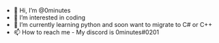 - 👋 Hi, I’m @0minutes
- 👀 I’m interested in coding
- 🌱 I’m currently learning python and soon want to migrate to C# or C++
- 📫 How to reach me - My discord is 0minutes#0201

<!---
0minutes/0minutes is a ✨ special ✨ repository because its `README.md` (this file) appears on your GitHub profile.
You can click the Preview link to take a look at your changes.
--->
